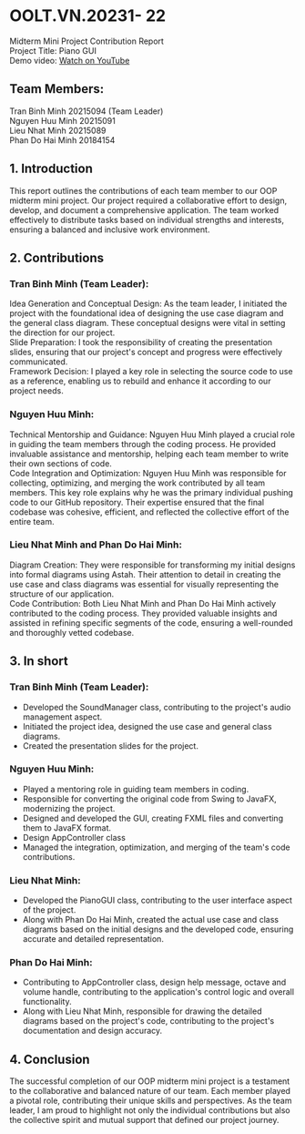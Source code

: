 # OOLT.VN.20231- 22 

Midterm Mini Project Contribution Report<br/>
Project Title: Piano GUI<br/>
Demo video: [Watch on YouTube](https://www.youtube.com/watch?v=bXXW3usjzew)<br/>

## Team Members:

Tran Binh Minh 20215094 (Team Leader)<br/>
Nguyen Huu Minh 20215091<br/>
Lieu Nhat Minh 20215089<br/>
Phan Do Hai Minh 20184154<br/>

## 1. Introduction

This report outlines the contributions of each team member to our OOP midterm mini project. Our project required a collaborative effort to design, develop, and document a comprehensive application. The team worked effectively to distribute tasks based on individual strengths and interests, ensuring a balanced and inclusive work environment.

## 2. Contributions

### Tran Binh Minh (Team Leader):

Idea Generation and Conceptual Design: As the team leader, I initiated the project with the foundational idea of designing the use case diagram and the general class diagram. These conceptual designs were vital in setting the direction for our project.<br/>
Slide Preparation: I took the responsibility of creating the presentation slides, ensuring that our project's concept and progress were effectively communicated.<br/>
Framework Decision: I played a key role in selecting the source code to use as a reference, enabling us to rebuild and enhance it according to our project needs.


### Nguyen Huu Minh:

Technical Mentorship and Guidance: Nguyen Huu Minh played a crucial role in guiding the team members through the coding process. He provided invaluable assistance and mentorship, helping each team member to write their own sections of code.<br/>
Code Integration and Optimization: Nguyen Huu Minh was responsible for collecting, optimizing, and merging the work contributed by all team members. This key role explains why he was the primary individual pushing code to our GitHub repository. Their expertise ensured that the final codebase was cohesive, efficient, and reflected the collective effort of the entire team.

### Lieu Nhat Minh and Phan Do Hai Minh:

Diagram Creation: They were responsible for transforming my initial designs into formal diagrams using Astah. Their attention to detail in creating the use case and class diagrams was essential for visually representing the structure of our application.<br/>
Code Contribution: Both Lieu Nhat Minh and Phan Do Hai Minh actively contributed to the coding process. They provided valuable insights and assisted in refining specific segments of the code, ensuring a well-rounded and thoroughly vetted codebase.

## 3. In short

### Tran Binh Minh (Team Leader):

- Developed the SoundManager class, contributing to the project's audio management aspect.<br/>
- Initiated the project idea, designed the use case and general class diagrams.<br/>
- Created the presentation slides for the project.<br/>

### Nguyen Huu Minh:

- Played a mentoring role in guiding team members in coding.<br/>
- Responsible for converting the original code from Swing to JavaFX, modernizing the project.<br/>
- Designed and developed the GUI, creating FXML files and converting them to JavaFX format.<br/>
- Design AppController class<br/>
- Managed the integration, optimization, and merging of the team's code contributions.<br/>

### Lieu Nhat Minh:

-  Developed the PianoGUI class, contributing to the user interface aspect of the project.<br/>
-  Along with Phan Do Hai Minh, created the actual use case and class diagrams based on the initial designs and the developed code, ensuring accurate and detailed representation.

### Phan Do Hai Minh:

-  Contributing to AppController class, design help message, octave and volume handle, contributing to the application's control logic and overall functionality.<br/>
-  Along with Lieu Nhat Minh, responsible for drawing the detailed diagrams based on the project's code, contributing to the project's documentation and design accuracy.

## 4. Conclusion

The successful completion of our OOP midterm mini project is a testament to the collaborative and balanced nature of our team. Each member played a pivotal role, contributing their unique skills and perspectives. As the team leader, I am proud to highlight not only the individual contributions but also the collective spirit and mutual support that defined our project journey.


